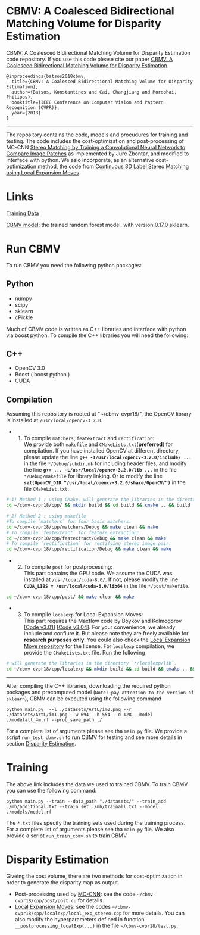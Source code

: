 # CBMV: A Coalesced Bidirectional Matching Volume for Disparity Estimation
CBMV: A Coalesced Bidirectional Matching Volume for Disparity Estimation code repository. If you use this code please cite our paper [CBMV: A Coalesced Bidirectional Matching Volume for Disparity Estimation](http://openaccess.thecvf.com/content_cvpr_2018/CameraReady/0598.pdf).

```
@inproceedings{batsos2018cbmv,
  title={CBMV: A Coalesced Bidirectional Matching Volume for Disparity Estimation},
  author={Batsos, Konstantinos and Cai, Changjiang and Mordohai, Philipos},
  booktitle={IEEE Conference on Computer Vision and Pattern Recognition (CVPR)},
  year={2018}
}
```

---

The repository contains the code, models and procudures for training and testing.
The code includes the cost-optimization and post-processing of 
MC-CNN [Stereo Matching by Training a Convolutional Neural Network to Compare Image Patches](https://arxiv.org/abs/1510.05970) 
as implemented by Jure Zbontar, and modified to interface with python. We aslo incorporate, as an alternative cost-optimization method, 
the code from [Continuous 3D Label Stereo Matching using Local Expansion Moves](https://arxiv.org/pdf/1603.08328.pdf).

# Links

[Training Data](https://drive.google.com/file/d/1RKIhAT5mc9kyWFg9Trg0Ze4qZMzUnbPU/view?usp=sharing)

[CBMV model](https://drive.google.com/file/d/1mjz-Rttdf99BZxne5EFziY5HwB10QPPF/view?usp=sharing): the trained random forest model, with version 0.17.0 sklearn.


# Run CBMV

To run CBMV you need the following python packages:

## Python

- numpy
- scipy
- sklearn
- cPickle 

Much of CBMV code is written as C++ libraries and interface with python via boost python. To compile the C++ libraries you will need the following:

## C++

- OpenCV 3.0
- Boost ( boost python )
- CUDA

## Compilation

Assuming this repository is rooted at "~/cbmv-cvpr18/", the OpenCV library is installed at `/usr/local/opencv-3.2.0`.

- 1) To compile `matchers`, `featextract` and `rectification`:  
We provide both `makefile` and `CMakeLists.txt`(**preferred**) for compilation. If you have installed OpenCV at different directory, please update the line **`g++ -I/usr/local/opencv-3.2.0/include/ ...`**  in the file `*/Debug/subdir.mk` for including header files; and modify the line **`g++ ... -L/usr/local/opencv-3.2.0/lib ...`** in the file `*/Debug/makefile` for library linking. Or to modify the line **`set(OpenCV_DIR "/usr/local/opencv-3.2.0/share/OpenCV/")`** in the file `CMakeList.txt`.

```bash
# 1) Method 1 : using CMake, will generate the libraries in the directory `~/cbmv-cvpr18/cpp/lib`.
cd ~/cbmv-cvpr18/cpp/ && mkdir build && cd build && cmake .. && build 

# 2) Method 2 : using makefile
#To compile `matchers` for four basic matchers:
cd ~/cbmv-cvpr18/cpp/matchers/Debug && make clean && make
# To compile `featextract` for feature extraction:
cd ~/cbmv-cvpr18/cpp/featextract/Debug && make clean && make
# To compile `rectification` for rectifying stereo image pair:
cd ~/cbmv-cvpr18/cpp/rectification/Debug && make clean && make
```

- 2) To compile `post` for postprocessing:  
This part contains the GPU code. We assume the CUDA was installed at `/usr/local/cuda-8.0/`. If not, please modify 
the line **`CUDA_LIBS = /usr/local/cuda-8.0/lib64`** in the file `*/post/makefile`.

```bash
cd ~/cbmv-cvpr18/cpp/post/ && make clean && make
```

- 3) To compile `localexp` for Local Expansion Moves:  
This part requires the Maxflow code by Boykov and Kolmogorov 
[[Code v3.01]](http://vision.csd.uwo.ca/code) [[Code v3.04]](http://pub.ist.ac.at/~vnk/software.html).
For your convenience, we already include and confiure it. But please note they are freely available for **research purposes only**. You could also check 
the [Local Expansion Move repository](https://github.com/t-taniai/LocalExpStereo) for the license.  For `localexp` compilation, we provide the `CMakeLists.txt` file. Run the following
```bash
# will generate the libraries in the directory `*/localexp/lib`.
cd ~/cbmv-cvpr18/cpp/localexp && mkdir build && cd build && cmake .. && make
```

---

After compiling the C++ libraries, downloading the required python packages and precomputed model (`Note: pay attention to the version of sklearn`), CBMV can be executed using the following command

```
python main.py  --l ./datasets/ArtL/im0.png --r ./datasets/ArtL/im1.png --w 694 --h 554 --d 128 --model ./modelall_4m.rf --prob_save_path ./
```

For a complete list of arguments please see tha `main.py` file. We provide a script `run_test_cbmv.sh` to run CBMV for testing and see more details in section [Disparity Estimation](#disparity-estimation).


# Training 

 The above link includes the data we used to trained CBMV. To train CBMV you can use the following command:

```
python main.py --train --data_path "./datasets/" --train_add ./mb/additional.txt --train_set ./mb/trainall.txt --model ./models/model.rf
```
The `*.txt` files specify the training sets used during the training process. For a complete list of arguments please see tha `main.py` file. We also provide a script `run_train_cbmv.sh` to train CBMV.


# Disparity Estimation

Giveing the cost volume, there are two methods for cost-optimization in order to generate the disparity map as output.

- Post-processing used by [MC-CNN](https://arxiv.org/abs/1510.05970): see the code `~/cbmv-cvpr18/cpp/post/post.cu` for details.
- [Local Expansion Moves](https://github.com/t-taniai/LocalExpStereo): see the codes `~/cbmv-cvpr18/cpp/localexp/local_exp_stereo.cpp` for more details. You can also modify the hyperparameters defined in function `__postprocessing_localExp(...)` in the file `~/cbmv-cvpr18/test.py`.
